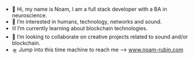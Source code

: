 - 🫧 Hi, my name is Noam, I am a full stack developer with a BA in neuroscience.
- 🌚 I’m interested in humans, technology, networks and sound.
- ⛓ I’m currently learning about blockchain technologies.
- 💞 I’m looking to collaborate on creative projects related to sound and/or blockchain.
- 🛸 Jump into this time machine to reach me --> www.noam-rubin.com 

<!---
noamrubin22/noamrubin22 is a ✨ special ✨ repository because its `README.md` (this file) appears on your GitHub profile.
You can click the Preview link to take a look at your changes.
--->
